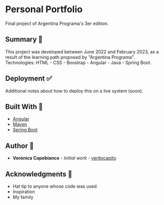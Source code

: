 # Personal Portfolio

Final project of Argentina Programa's 3er edition.


## Summary  :memo:
This project was developed between June 2022 and February 2023, as a result of the learning path proposed by "Argentina Programa". Technologies: HTML - CSS - Boostrap - Angular - Java - Spring Boot.


## Deployment  :white_check_mark:

Additional notes about how to deploy this on a live system (soon).


## Built With  :link:

* [Angular](https://angular.io/docs)
* [Maven](https://maven.apache.org/)
* [Spring Boot](https://docs.spring.io/spring-boot/docs/current/reference/htmlsingle/)


## Author :woman:

* **Verónica Capobianco** - *Initial work* - [veritocapito](https://github.com/veritocapito)


## Acknowledgments :raised_hands:

* Hat tip to anyone whose code was used
* Inspiration
* My family
